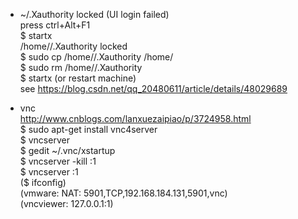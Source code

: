 * ~/.Xauthority locked (UI login failed)    
press ctrl+Alt+F1  
$ startx  
/home/<User>/.Xauthority locked  
$ sudo cp /home/<User Name>/.Xauthority /home/  
$ sudo rm /home/<User Name>/.Xauthority  
$ startx (or restart machine)  
see https://blog.csdn.net/qq_20480611/article/details/48029689  

* vnc  
http://www.cnblogs.com/lanxuezaipiao/p/3724958.html  
$ sudo apt-get install vnc4server  
$ vncserver  
$ gedit ~/.vnc/xstartup  
$ vncserver -kill :1  
$ vncserver :1  
($ ifconfig)  
(vmware: NAT: 5901,TCP,192.168.184.131,5901,vnc)  
(vncviewer: 127.0.0.1:1)  


